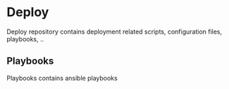 # Deploy

Deploy repository contains deployment related scripts, configuration files, playbooks, ..

## Playbooks

Playbooks contains ansible playbooks
